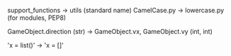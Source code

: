 support_functions -> utils (standard name)
CamelCase.py -> lowercase.py (for modules, PEP8)

GameObject.direction (str) -> GameObject.vx, GameObject.vy (int, int)

'x = list()' -> 'x = []'